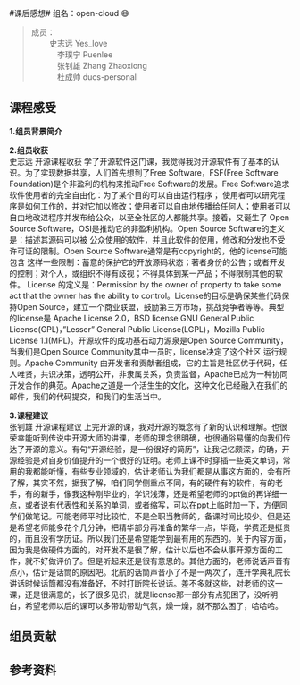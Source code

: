#课后感想#
  组名：open-cloud :smile:<br>
  >成员：<br>
  　  　史志远 Yes_love<br>
　　　 李璞宁 Puenlee<br>
　　　 张钊雄 Zhang Zhaoxiong<br>
　　　 杜成帅 ducs-personal<br>

## 课程感受 ##
**1.组员背景简介**

**2.组员收获**<br>
史志远 开源课程收获
学了开源软件这门课，我觉得我对开源软件有了基本的认识。为了实现数据共享，人们首先想到了Free Software，FSF(Free Software Foundation)是个非盈利的机构来推动Free Software的发展。Free Software追求软件使用者的完全自由化：为了某个目的可以自由运行程序；
使用者可以研究程序是如何工作的，并对它加以修改；使用者可以自由地传播给任何人；使用者可以自由地改进程序并发布给公众，以至全社区的人都能共享。接着，又诞生了 Open Source Software，OSI是推动它的非盈利机构。Open Source  Software的定义是：描述其源码可以被
公众使用的软件，并且此软件的使用，修改和分发也不受许可证的限制。Open Source Software通常是有copyright的，他的license可能包含 这样一些限制：蓄意的保护它的开放源码状态；著者身份的公告；或者开发的控制；对个人，或组织不得有歧视；不得具体到某一产品；不得限制其他的软件。 License 的定义是：Permission by the owner of property to take some act that the owner has the ability to control。License的目标是确保某些代码保持Open Source，建立一个商业联盟，鼓励第三方市场，挑战竞争者等等。典型的license是 Apache License 2.0，BSD license GNU General Public License(GPL)，”Lesser” General Public License(LGPL)，Mozilla Public License 1.1(MPL)。开源软件的成功基石动力源泉是Open Source Community，当我们是Open Source Community其中一员时，license决定了这个社区
运行规则。Apache Community 由开发者和贡献者组成，它的主旨是社区优于代码，任人唯贤，共识决策，透明公开，非隶属关系，负责监督，Apache已成为一种协同开发合作的典范。Apache之道是一个活生生的文化，这种文化已经融入在我们的邮件，我们的代码提交，和我们的生活当中。<br>



**3.课程建议**<br>
张钊雄 开源课程建议
上完开源的课，我对开源的概念有了新的认识和理解。也很荣幸能听到传说中开源大师的讲课，老师的理念很明确，也很通俗易懂的向我们传达了开源的意义。有句“开源经验，是一份很好的简历”，让我记忆颇深，的确，开源经验是对自身价值提升的一个很好的证明。老师上课不时穿插一些英文单词，常用的我都能听懂，有些专业领域的，估计老师认为我们都是从事这方面的，会有所了解，其实不然，据我了解，咱们同学侧重点不同，有的硬件有的软件，有的老手，有的新手，像我这种刚毕业的，学识浅薄，还是希望老师的ppt做的再详细一点，或者说有代表性和关系的单词，或者缩写，可以在ppt上临时加一下，方便同学们做笔记。可能老师平时比较忙，不是全职当教师的，备课时间比较少。但是还是希望老师能多花个几分钟，把精华部分再准备的繁华一点，毕竟，学费还是挺贵的，而且没有学历证。所以我们还是希望能学到最有用的东西的。关于内容方面，因为我是做硬件方面的，对开发不是很了解，估计以后也不会从事开源方面的工作，就不好做评价了。但是听起来还是很有意思的。其他方面的，老师说话声音有点小，估计是话筒的原因吧。北航的话筒声音小了不是一两次了，连开学典礼院长讲话时候话筒都没有准备好，不时打断院长说话。差不多就这些，对老师的这一课，还是很满意的，长了很多见识，就是license那一部分有点犯困了，没听明白，希望老师以后的课可以多带动带动气氛，燥一燥，就不那么困了，哈哈哈。<br>
## 组员贡献 ##

## 参考资料 ##
